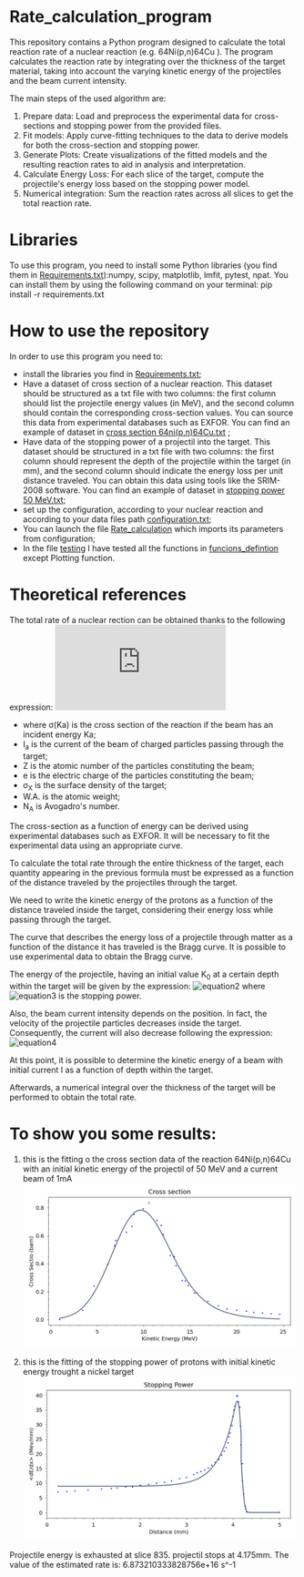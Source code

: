 # Rate_calculation_program

This repository contains a Python program designed to calculate the total reaction rate of a nuclear reaction (e.g. 64Ni(p,n)64Cu ). The program calculates the reaction rate by integrating over the thickness of the target material, taking into account the varying kinetic energy of the projectiles and the beam current intensity.

The main steps of the used algorithm are:
1.  Prepare data: Load and preprocess the experimental data for cross-sections and stopping power from the provided files.
2.  Fit models: Apply curve-fitting techniques to the data to derive models for both the cross-section and stopping power.
3.  Generate Plots: Create visualizations of the fitted models and the resulting reaction rates to aid in analysis and interpretation.
4.  Calculate Energy Loss: For each slice of the target, compute the projectile's energy loss based on the stopping power model.
5.  Numerical integration: Sum the reaction rates across all slices to get the total reaction rate.


# Libraries
To use this program, you need to install some Python libraries (you find them in [Requirements.txt](https://github.com/Lorenzo9801/Rate_calculation_program/blob/main/Requirements.txt)):numpy, scipy, matplotlib, lmfit, pytest, npat.
You can install them by using the following command on your terminal: pip install -r requirements.txt

# How to use the repository

In order to use this program you need to:
- install the libraries you find in [Requirements.txt](https://github.com/Lorenzo9801/Rate_calculation_program/blob/main/Requirements.txt);
- Have a dataset of cross section of a nuclear reaction. This dataset should be structured as a txt file with two columns: the first column should list the projectile energy values (in MeV), and the second column should contain the corresponding cross-section values. You can source this data from experimental databases such as EXFOR. You can find an example of dataset in [cross section 64ni(p,n)64Cu.txt](https://github.com/Lorenzo9801/Rate_calculation_program/blob/main/data/cross%20section%2064Ni(p%2Cn)64Cu.txt) ;
- Have data of the stopping power of a projectil into the target. This dataset should be structured in a txt file with two columns: the first column should represent the depth of the projectile within the target (in mm), and the second column should indicate the energy loss per unit distance traveled. You can obtain this data using tools like the SRIM-2008 software. You can find an example of dataset in [stopping power 50 MeV.txt](https://github.com/Lorenzo9801/Rate_calculation_program/blob/main/data/stopping%20power%2050%20MeV.txt);
- set up the configuration, according to your nuclear reaction and according to your data files path [configuration.txt](https://github.com/Lorenzo9801/Rate_calculation_program/blob/main/configuration.txt);
- You can launch the file [Rate_calculation](https://github.com/Lorenzo9801/Rate_calculation_program/blob/main/Rate_calculation.py) which imports its parameters from configuration;
- In the file [testing](https://github.com/Lorenzo9801/Rate_calculation_program/blob/main/testing.py) I have tested all the functions in [funcions_defintion](https://github.com/Lorenzo9801/Rate_calculation_program/blob/main/functions_definition.py) except Plotting function.

# Theoretical references
The total rate of a nuclear rection can be obtained thanks to the following expression: 
![equation1](https://latex.codecogs.com/gif.latex?rate=%5Csigma%5E%7Breac%7D(K_a)%20%5Ccdot%20%5Cfrac%7BI_a%7D%7BZ%20e%7D%20%5Ccdot%20%5Cfrac%7B%5Csigma_X%7D%7BA.W.%7D%5Ccdot%20N_A)

- where σ(Ka) is the cross section of the reaction if the beam has an incident energy Ka;
- I<sub>a</sub> is the current of the beam of charged particles passing through the target;
- Z is the atomic number of the particles constituting the beam;
- e is the electric charge of the particles constituting the beam;
- σ<sub>X</sub> is the surface density of the target;
- W.A. is the atomic weight;
- N<sub>A</sub> is Avogadro's number.

The cross-section as a function of energy can be derived using experimental databases such as EXFOR. It will be necessary to fit the experimental data using an appropriate curve.

To calculate the total rate through the entire thickness of the target, each quantity appearing in the previous formula must be expressed as a function of the distance traveled by the projectiles through the target.

We need to write the kinetic energy of the protons as a function of the distance traveled inside the target, considering their energy loss while passing through the target.

The curve that describes the energy loss of a projectile through matter as a function of the distance it has traveled is the Bragg curve. It is possible to use experimental data to obtain the Bragg curve.

The energy of the projectile, having an initial value K<sub>0</sub> at a certain depth within the target will be given by the expression:
![equation2](https://latex.codecogs.com/gif.latex?K(x)=K_0-\frac{dE}{dx}\cdot%20x)
where ![equation3](https://latex.codecogs.com/gif.latex?\frac{dE}{dx}) is the stopping power.

Also, the beam current intensity depends on the position. In fact, the velocity of the projectile particles decreases inside the target. Consequently, the current will also decrease following the expression: ![equation4](https://latex.codecogs.com/gif.latex?I(K(x))=I_0\cdot%20\sqrt{\frac{K(x)}{K_0}})

At this point, it is possible to determine the kinetic energy of a beam with initial current I as a function of depth within the target.

Afterwards, a numerical integral over the thickness of the target will be performed to obtain the total rate.


# To show you some results:

1) this is the fitting o the cross section data of the reaction 64Ni(p,n)64Cu with an initial kinetic energy of the projectil of 50 MeV and  a current beam of 1mA
![config](./images/Cross_section_fitting.png)

2) this is the fitting of the stopping power of protons with initial kinetic energy trought a nickel target
![config](./images/Stopping_power_fitting.png)

Projectile energy is exhausted at slice 835.
projectil stops at 4.175mm.
The value of the estimated rate is:  6.873210333828756e+16  s^-1


